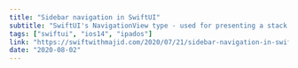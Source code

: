 ```yaml
---
title: "Sidebar navigation in SwiftUI"
subtitle: "SwiftUI's NavigationView type - used for presenting a stack of views representing a navigation hierarchy - is incredibly powerful, enabling us to build complex layouts that adapt to the platform they are running on. In this post, Majid Jabrayilov shows us how to use a NavigationView to add a third sidebar column to a two-column master-detail navigation layout."
tags: ["swiftui", "ios14", "ipados"]
link: "https://swiftwithmajid.com/2020/07/21/sidebar-navigation-in-swiftui/"
date: "2020-08-02"
---
```

